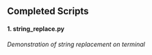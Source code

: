 ## Completed Scripts
#### 1. string_replace.py
   *Demonstration of string replacement on terminal*
